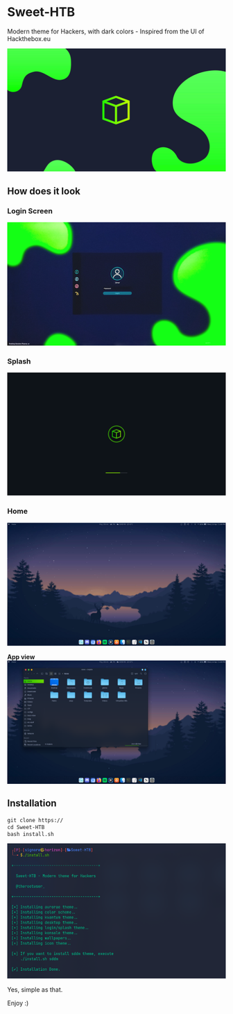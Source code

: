 
# Sweet-HTB

Modern theme for Hackers, with dark colors - Inspired from the UI of Hackthebox.eu

![Cover](wallpapers/Sweet-Wallpapers/Sweet-HTB.png)

## How does it look

### Login Screen
![loginscreen](sddm/Sweet-HTB/Preview.png)

### Splash
![splash](look-and-feel/Sweet-HTB/contents/previews/splash.png)

### Home
![wallpaper](looks.png)

**App view**
![wallpaper1](looks1.png)

## Installation

```shell
git clone https://
cd Sweet-HTB
bash install.sh
```
![installation](install.png)

Yes, simple as that.

Enjoy :)
